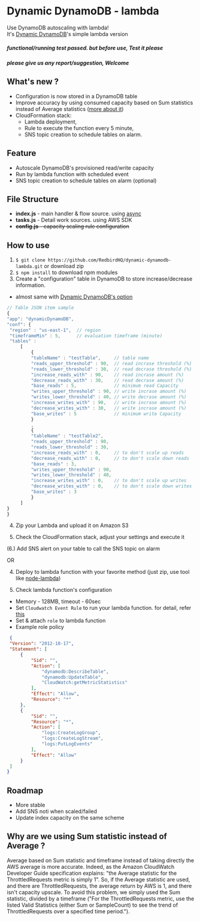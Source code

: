 # Dynamic DynamoDB - lambda
 Use DynamoDB autoscaling with lambda!<br />
 It's [Dynamic DynamoDB](https://github.com/sebdah/dynamic-dynamodb)'s simple lambda version

##### functional/running test passed. but before use, Test it please
##### please give us any report/suggestion, Welcome

## What's new ?
* Configuration is now stored in a DynamoDB table
* Improve accuracy by using consumed capacity based on Sum statistics instead of Average statistics ([more about it](#sum))
* CloudFormation stack:
  * Lambda deployment,
  * Rule to execute the function every 5 minute,
  * SNS topic creation to schedule tables on alarm.

## Feature
* Autoscale DynamoDB's provisioned read/write capacity
* Run by lambda function with scheduled event 
* SNS topic creation to schedule tables on alarm (optional)

## File Structure
* **index.js** - main handler & flow source. using [async](https://github.com/caolan/async)
* **tasks.js** - Detail work sources. using AWS SDK
* ~~**config.js** - capacity scaling rule configuration~~

## How to use
1. `$ git clone https://github.com/RedbirdHQ/dynamic-dynamodb-lambda.git` or download zip
2. `$ npm install` to download npm modules
3. Create a "configuration" table in DynamoDB to store increase/decrease information.
  * almost same with [Dynamic DynamoDB's option](https://github.com/sebdah/dynamic-dynamodb#basic-usage)
   ```js
// Table JSON item sample
{
  "app": "dynamicDynamoDB",
  "conf": {
    "region" : "us-east-1",  // region
    "timeframeMin" : 5,      // evaluation timeframe (minute)
    "tables" :
        [
            {
            "tableName" : "testTable",     // table name
            "reads_upper_threshold" : 90,  // read incrase threshold (%)
            "reads_lower_threshold" : 30,  // read decrase threshold (%)
            "increase_reads_with" : 90,    // read incrase amount (%)
            "decrease_reads_with" : 30,    // read decrase amount (%)
            "base_reads" : 5,              // minimum read Capacity
            "writes_upper_threshold" : 90, // write incrase amount (%)
            "writes_lower_threshold" : 40, // write decrase amount (%)
            "increase_writes_with" : 90,   // write incrase amount (%)
            "decrease_writes_with" : 30,   // write incrase amount (%)
            "base_writes" : 5              // minimum write Capacity
            }                              
            ,                              
            {                              
            "tableName" : "testTable2",    
            "reads_upper_threshold" : 90,  
            "reads_lower_threshold" : 30,  
            "increase_reads_with" : 0,     // to don't scale up reads
            "decrease_reads_with" : 0,     // to don't scale down reads
            "base_reads" : 3,              
            "writes_upper_threshold" : 90, 
            "writes_lower_threshold" : 40, 
            "increase_writes_with" : 0,    // to don't scale up writes
            "decrease_writes_with" : 0,    // to don't scale down writes
            "base_writes" : 3
            }
        ]
 }
}
```
4. Zip your Lambda and upload it on Amazon S3

5. Check the CloudFormation stack, adjust your settings and execute it

(6.) Add SNS alert on your table to call the SNS topic on alarm

OR 

4. Deploy to lambda function with your favorite method (just zip, use tool like [node-lambda](https://www.npmjs.com/package/node-lambda))

5. Check lambda function's configuration
  * Memory - 128MB, timeout - 60sec
  * Set `Cloudwatch Event Rule` to run your lambda function. for detail, refer [this](https://aws.amazon.com/blogs/aws/new-cloudwatch-events-track-and-respond-to-changes-to-your-aws-resources/)
  * Set & attach `role` to lambda function
  * Example role policy
   ```json
    {
    "Version": "2012-10-17",
    "Statement": [
        {
            "Sid": "",
            "Action": [
                "dynamodb:DescribeTable",
                "dynamodb:UpdateTable",
                "CloudWatch:getMetricStatistics"
            ],
            "Effect": "Allow",
            "Resource": "*"
        },
        {
            "Sid": "",
            "Resource": "*",
            "Action": [
                "logs:CreateLogGroup",
                "logs:CreateLogStream",
                "logs:PutLogEvents"
            ],
            "Effect": "Allow"
        }
    ]
}
```

## Roadmap
* More stable
* Add SNS noti when scaled/failed
* Update index capacity on the same scheme


## <a name="sum"></a>Why are we using Sum statistic instead of Average ?
Average based on Sum statistic and timeframe instead of taking directly the AWS average is more accurate. Indeed, as the Amazon CloudWatch Developer Guide specification explains: "the Average statistic for the ThrottledRequests metric is simply 1". So, if the Average statistic are used, and there are ThrottledRequests, the average return by AWS is 1, and there isn't capacity upscale. To avoid this problem, we simply used the Sum statistic, divided by a timeframe ("For the ThrottledRequests metric, use the listed Valid Statistics (either Sum or SampleCount) to see the trend of ThrottledRequests over a specified time period.").
